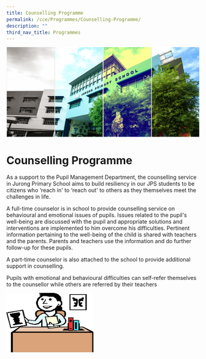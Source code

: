 ```yaml
---
title: Counselling Programme
permalink: /cce/Programmes/Counselling-Programme/
description: ""
third_nav_title: Programmes
---
```

![](/images/Banner.png)


Counselling Programme
=====================

  

As a support to the Pupil Management Department, the counselling service in Jurong Primary School aims to build resiliency in our JPS students to be citizens who ‘reach in' to ‘reach out' to others as they themselves meet the challenges in life.

  

A full-time counselor is in school to provide counselling service on behavioural and emotional issues of pupils. Issues related to the pupil's well-being are discussed with the pupil and appropriate solutions and interventions are implemented to him overcome his difficulties. Pertinent information pertaining to the well-being of the child is shared with teachers and the parents. Parents and teachers use the information and do further follow-up for these pupils.

A part-time counselor is also attached to the school to provide additional support in counselling.

  

Pupils with emotional and behavioural difficulties can self-refer themselves to the counsellor while others are referred by their teachers


<img src="/images/Counselling01.jpg" style="width:45%;float:left">
